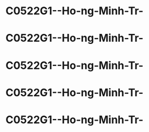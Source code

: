 # C0522G1--Ho-ng-Minh-Tr-
# C0522G1--Ho-ng-Minh-Tr-
# C0522G1--Ho-ng-Minh-Tr-
# C0522G1--Ho-ng-Minh-Tr-
# C0522G1--Ho-ng-Minh-Tr-
